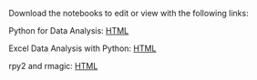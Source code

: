 Download the notebooks to edit or view with the following links:

Python for Data Analysis: <a href="http://nbviewer.ipython.org/github/aschleg/IPython_Notebooks/blob/master/Python%20for%20Data%20Analysis.ipynb">HTML</a>

Excel Data Analysis with Python: <a href="http://nbviewer.ipython.org/github/aschleg/IPython_Notebooks/blob/master/Python-Excel%20Data%20Analysis.ipynb">HTML</a>

rpy2 and rmagic: <a href="https://github.com/aschleg/IPython_Notebooks/blob/master/Working%20with%20rpy2%20and%20rmagic.ipynb">HTML</a>
